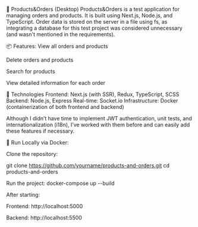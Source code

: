 🛒 Products&Orders (Desktop)
Products&Orders is a test application for managing orders and products. It is built using Next.js, Node.js, and TypeScript. Order data is stored on the server in a file using fs, as integrating a database for this test project was considered unnecessary (and wasn't mentioned in the requirements).

📦 Features:
View all orders and products

Delete orders and products

Search for products

View detailed information for each order




🚀 Technologies
Frontend: Next.js (with SSR), Redux, TypeScript, SCSS
Backend: Node.js, Express
Real-time: Socket.io
Infrastructure: Docker (containerization of both frontend and backend)

Although I didn’t have time to implement JWT authentication, unit tests, and internationalization (i18n), I’ve worked with them before and can easily add these features if necessary.

🧪 Run Locally via Docker:

Clone the repository:

git clone https://github.com/yourname/products-and-orders.git
cd products-and-orders


Run the project:
docker-compose up --build


After starting:

Frontend: http://localhost:5000

Backend: http://localhost:5500

